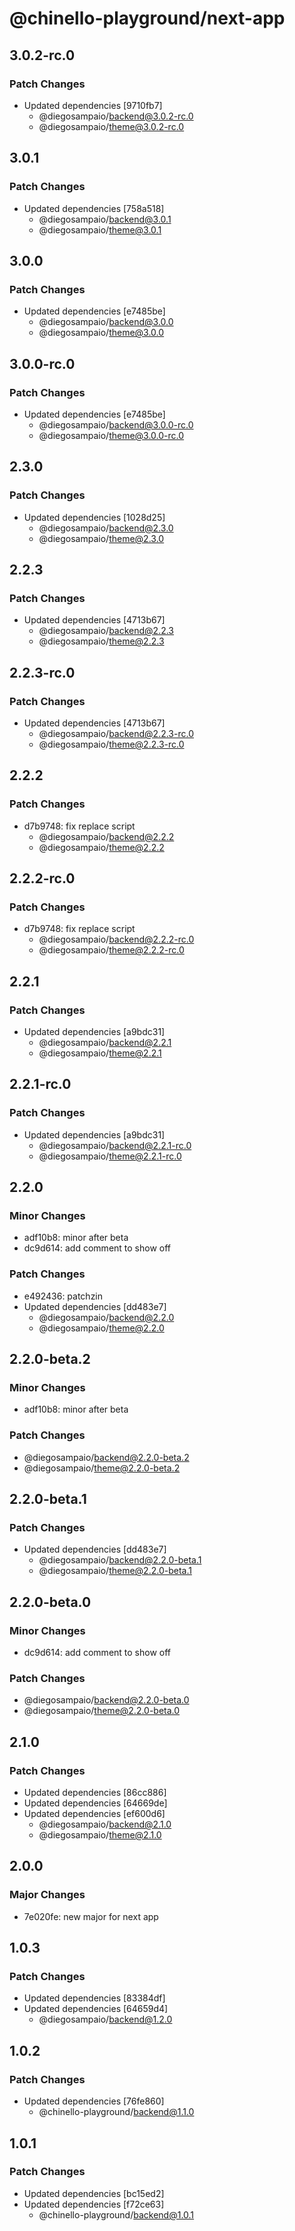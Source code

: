 # @chinello-playground/next-app

## 3.0.2-rc.0

### Patch Changes

- Updated dependencies [9710fb7]
  - @diegosampaio/backend@3.0.2-rc.0
  - @diegosampaio/theme@3.0.2-rc.0

## 3.0.1

### Patch Changes

- Updated dependencies [758a518]
  - @diegosampaio/backend@3.0.1
  - @diegosampaio/theme@3.0.1

## 3.0.0

### Patch Changes

- Updated dependencies [e7485be]
  - @diegosampaio/backend@3.0.0
  - @diegosampaio/theme@3.0.0

## 3.0.0-rc.0

### Patch Changes

- Updated dependencies [e7485be]
  - @diegosampaio/backend@3.0.0-rc.0
  - @diegosampaio/theme@3.0.0-rc.0

## 2.3.0

### Patch Changes

- Updated dependencies [1028d25]
  - @diegosampaio/backend@2.3.0
  - @diegosampaio/theme@2.3.0

## 2.2.3

### Patch Changes

- Updated dependencies [4713b67]
  - @diegosampaio/backend@2.2.3
  - @diegosampaio/theme@2.2.3

## 2.2.3-rc.0

### Patch Changes

- Updated dependencies [4713b67]
  - @diegosampaio/backend@2.2.3-rc.0
  - @diegosampaio/theme@2.2.3-rc.0

## 2.2.2

### Patch Changes

- d7b9748: fix replace script
  - @diegosampaio/backend@2.2.2
  - @diegosampaio/theme@2.2.2

## 2.2.2-rc.0

### Patch Changes

- d7b9748: fix replace script
  - @diegosampaio/backend@2.2.2-rc.0
  - @diegosampaio/theme@2.2.2-rc.0

## 2.2.1

### Patch Changes

- Updated dependencies [a9bdc31]
  - @diegosampaio/backend@2.2.1
  - @diegosampaio/theme@2.2.1

## 2.2.1-rc.0

### Patch Changes

- Updated dependencies [a9bdc31]
  - @diegosampaio/backend@2.2.1-rc.0
  - @diegosampaio/theme@2.2.1-rc.0

## 2.2.0

### Minor Changes

- adf10b8: minor after beta
- dc9d614: add comment to show off

### Patch Changes

- e492436: patchzin
- Updated dependencies [dd483e7]
  - @diegosampaio/backend@2.2.0
  - @diegosampaio/theme@2.2.0

## 2.2.0-beta.2

### Minor Changes

- adf10b8: minor after beta

### Patch Changes

- @diegosampaio/backend@2.2.0-beta.2
- @diegosampaio/theme@2.2.0-beta.2

## 2.2.0-beta.1

### Patch Changes

- Updated dependencies [dd483e7]
  - @diegosampaio/backend@2.2.0-beta.1
  - @diegosampaio/theme@2.2.0-beta.1

## 2.2.0-beta.0

### Minor Changes

- dc9d614: add comment to show off

### Patch Changes

- @diegosampaio/backend@2.2.0-beta.0
- @diegosampaio/theme@2.2.0-beta.0

## 2.1.0

### Patch Changes

- Updated dependencies [86cc886]
- Updated dependencies [64669de]
- Updated dependencies [ef600d6]
  - @diegosampaio/backend@2.1.0
  - @diegosampaio/theme@2.1.0

## 2.0.0

### Major Changes

- 7e020fe: new major for next app

## 1.0.3

### Patch Changes

- Updated dependencies [83384df]
- Updated dependencies [64659d4]
  - @diegosampaio/backend@1.2.0

## 1.0.2

### Patch Changes

- Updated dependencies [76fe860]
  - @chinello-playground/backend@1.1.0

## 1.0.1

### Patch Changes

- Updated dependencies [bc15ed2]
- Updated dependencies [f72ce63]
  - @chinello-playground/backend@1.0.1

